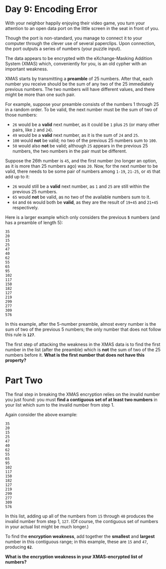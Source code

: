 # Day 9: Encoding Error

With your neighbor happily enjoying their video game, you turn your attention to an open data port on the little screen in the seat in front of you.

Though the port is non-standard, you manage to connect it to your computer through the clever use of several paperclips. Upon connection, the port outputs a series of numbers (your puzzle input).

The data appears to be encrypted with the eXchange-Masking Addition System (XMAS) which, conveniently for you, is an old cypher with an important weakness.

XMAS starts by transmitting a __preamble__ of 25 numbers. After that, each number you receive should be the sum of any two of the 25 immediately previous numbers. The two numbers will have different values, and there might be more than one such pair.

For example, suppose your preamble consists of the numbers 1 through 25 in a random order. To be valid, the next number must be the sum of two of those numbers:

- `26` would be a __valid__ next number, as it could be `1` plus `25` (or many other pairs, like `2` and `24`).
- `49` would be a __valid__ next number, as it is the sum of `24` and `25`.
- `100` would __not__ be valid; no two of the previous 25 numbers sum to `100`.
- `50` would also __not__ be valid; although `25` appears in the previous 25 numbers, the two numbers in the pair must be different.

Suppose the 26th number is `45`, and the first number (no longer an option, as it is more than 25 numbers ago) was `20`. Now, for the next number to be valid, there needs to be some pair of numbers among `1-19`, `21-25`, or `45` that add up to it:

- `26` would still be a __valid__ next number, as `1` and `25` are still within the previous 25 numbers.
- `65` would __not__ be valid, as no two of the available numbers sum to it.
- `64` and `66` would both be __valid__, as they are the result of `19+45` and `21+45` respectively.

Here is a larger example which only considers the previous __`5`__ numbers (and has a preamble of length 5):

```
35
20
15
25
47
40
62
55
65
95
102
117
150
182
127
219
299
277
309
576
```

In this example, after the 5-number preamble, almost every number is the sum of two of the previous 5 numbers; the only number that does not follow this rule is __`127`__.

The first step of attacking the weakness in the XMAS data is to find the first number in the list (after the preamble) which is __not__ the sum of two of the 25 numbers before it. __What is the first number that does not have this property?__

# Part Two

The final step in breaking the XMAS encryption relies on the invalid number you just found: you must __find a contiguous set of at least two numbers__ in your list which sum to the invalid number from step 1.

Again consider the above example:

```
35
20
15
25
47
40
62
55
65
95
102
117
150
182
127
219
299
277
309
576
```

In this list, adding up all of the numbers from `15` through `40` produces the invalid number from step 1, `127`. (Of course, the contiguous set of numbers in your actual list might be much longer.)

To find the __encryption weakness__, add together the __smallest__ and __largest__ number in this contiguous range; in this example, these are `15` and `47`, producing __`62`__.

__What is the encryption weakness in your XMAS-encrypted list of numbers?__

